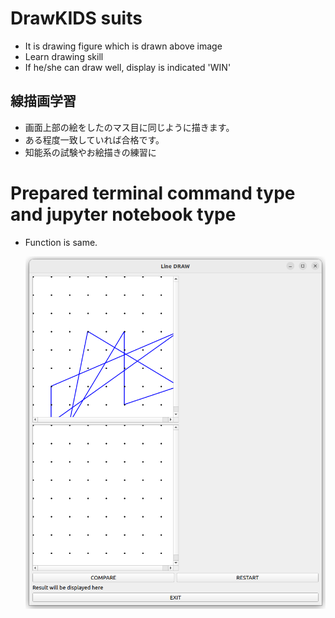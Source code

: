 # DrawKIDS suits
- It is drawing figure which is drawn above image
- Learn drawing skill
- If he/she can draw well, display is indicated 'WIN'

## 線描画学習
- 画面上部の絵をしたのマス目に同じように描きます。
- ある程度一致していれば合格です。
- 知能系の試験やお絵描きの練習に

# Prepared terminal command type and jupyter notebook type
- Function is same.

  ![kiddraw.png](kiddraw.png)
  
